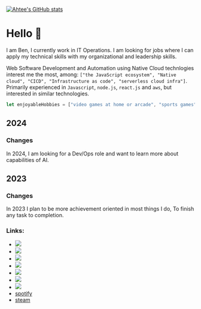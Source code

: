 [![Ahtee's GitHub stats](https://github-readme-stats.vercel.app/api?username=ahtee)](https://github.com/anuraghazra/github-readme-stats)

# Hello 👋

I am Ben, I currently work in IT Operations. I am looking for jobs where I can apply my technical skills with my organizational and leadership skills.

Web Software Development and Automation using Native Cloud technlogies interest me the most, among: `["the JavaScript ecosystem", "Native cloud", "CICD", "Infrastructure as code", "serverless cloud infra"]`. Primarily experienced in `Javascript`, `node.js`, `react.js` and `aws`, but interested in similar technologies.

```js
let enjoyableHobbies = ["video games at home or arcade", "sports games", "local concerts", "weather rain or shine", "trying new foods", "culure and festivals", "learning German", "electronic music", "road trips"]
```

## 2024
### Changes
In 2024, I am looking for a Dev/Ops role and want to learn more about capabilities of AI.

## 2023
### Changes
In 2023 I plan to be more achievement oriented in most things I do, To finish any task to completion.

### Links:
- [![](https://img.shields.io/badge/-duolingo-success)](https://www.duolingo.com/profile/Ahteezy)
- [![](https://img.shields.io/badge/Hacker-Rank-green)](https://www.hackerrank.com/profile/ahtee)
- [![](https://img.shields.io/badge/Code-Academy-white)](https://www.codecademy.com/profiles/ahtee)
- [![](https://img.shields.io/badge/Pluralsight-f6a192)](https://app.pluralsight.com/profile/benjamin-otte)
- [![](https://img.shields.io/badge/freeCodeCamp-green)](https://www.freecodecamp.org/ahtee)
- [![](https://img.shields.io/badge/-Test%20Automation%20U-17a2b8)](https://testautomationu.applitools.com/me.html#ahtee)
- [![](https://img.shields.io/badge/-LinkedIn-blue)](https://www.linkedin.com/in/otteben)
- [spotify](https://open.spotify.com/user/ahteezy)
- [steam](https://steamcommunity.com/id/ahtee/)

<!--
**ahtee/ahtee** is a ✨ _special_ ✨ repository because its `README.md` (this file) appears on your GitHub profile.

Here are some ideas to get you started:

- 🔭 I’m currently working on ...
- 🌱 I’m currently learning ...
- 👯 I’m looking to collaborate on ...
- 🤔 I’m looking for help with ...
- 💬 Ask me about ...
- 📫 How to reach me: ...
- 😄 Pronouns: ...
- ⚡ Fun fact: ...

- 🕊️ [@bencotte](https://www.twitter.com/bencotte)
- 📫 Email benottedev@gmail.com
-->
